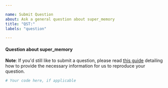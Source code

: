 ```yaml
---

name: Submit Question
about: Ask a general question about super_memory
title: "QST:"
labels: "question"

---
```


#### Question about super_memory

**Note**: If you'd still like to submit a question, please read [this guide](
https://matthewrocklin.com/blog/work/2018/02/28/minimal-bug-reports) detailing how to
provide the necessary information for us to reproduce your question.

```python
# Your code here, if applicable
```
